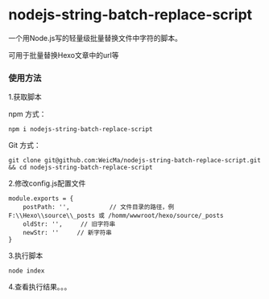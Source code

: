 # nodejs-string-batch-replace-script
一个用Node.js写的轻量级批量替换文件中字符的脚本。

可用于批量替换Hexo文章中的url等

### 使用方法

1.获取脚本

npm 方式：
```
npm i nodejs-string-batch-replace-script
```

Git 方式：

```
git clone git@github.com:WeicMa/nodejs-string-batch-replace-script.git && cd nodejs-string-batch-replace-script
```

2.修改config.js配置文件
```
module.exports = {
    postPath: '',           // 文件目录的路径，例 F:\\Hexo\\source\\_posts 或 /homm/wwwroot/hexo/source/_posts
    oldStr: '',     // 旧字符串
    newStr: ''     // 新字符串
}
```

3.执行脚本

```
node index
```

4.查看执行结果。。。
